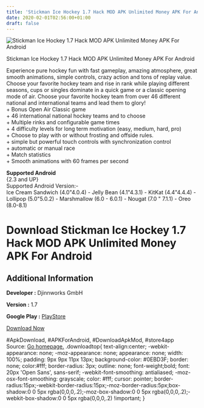 ```yaml
---
title: 'Stickman Ice Hockey 1.7 Hack MOD APK Unlimited Money APK For Android'
date: 2020-02-01T02:56:00+01:00
draft: false
---
```


![Stickman Ice Hockey 1.7 Hack MOD APK Unlimited Money APK For Android](https://i2.wp.com/apkhome.net/wp-content/uploads/2018/06/Stickman-Ice-Hockey-1.7.png "Stickman Ice Hockey 1.7 Hack MOD APK Unlimited Money APK For Android")

  

Stickman Ice Hockey 1.7 Hack MOD APK Unlimited Money APK For Android

Experience pure hockey fun with fast gameplay, amazing atmosphere, great smooth animations, simple controls, crazy action and tons of replay value. Choose your favorite hockey team and rise in rank while playing different seasons, cups or singles dominate in a quick game or a classic opening mode of air. Choose your favorite hockey team from over 46 different national and international teams and lead them to glory!  
\+ Bonus Open Air Classic game  
\+ 46 international national hockey teams and to choose  
\+ Multiple rinks and configurable game times  
\+ 4 difficulty levels for long term motivation (easy, medium, hard, pro)  
\+ Choose to play with or without frosting and offside rules.  
\+ simple but powerful touch controls with synchronization control  
\+ automatic or manual race  
\+ Match statistics  
\+ Smooth animations with 60 frames per second

**Supported Android**  
{2.3 and UP}  
Supported Android Version:-  
Ice Cream Sandwich (4.0"4.0.4) - Jelly Bean (4.1"4.3.1) - KitKat (4.4"4.4.4) - Lollipop (5.0"5.0.2) - Marshmallow (6.0 - 6.0.1) - Nougat (7.0 " 7.1.1) - Oreo (8.0-8.1)

Download Stickman Ice Hockey 1.7 Hack MOD APK Unlimited Money APK For Android
=============================================================================

Additional Information
----------------------

**Developer :** Djinnworks GmbH

**Version :** 1.7

**Google Play :** [PlayStore](https://play.google.com/store/apps/details?id=com.djinnworks.StickmanIceHockey#)

  

[Download Now](https://store4app.co/post/stickman-ice-hockey-1-7-hack-mod-apk-unlimited-money-apk-for-android_1573670737)

  
#ApkDownload, #APKForAndroid, #DownloadApkMod, #store4app  
Source: [Go homepage.](https://store4app.co/post/stickman-ice-hockey-1-7-hack-mod-apk-unlimited-money-apk-for-android_1573670737) .downloadtop{ text-align:center; -webkit-appearance: none; -moz-appearance: none; appearance: none; width: 100%; padding: 9px 9px 11px 13px; background-color: #0EBD3F; border: none; color:#fff; border-radius: 3px; outline: none; font-weight;bold; font: 20px 'Open Sans', sans-serif; -webkit-font-smoothing: antialiased; -moz-osx-font-smoothing: grayscale; color: #fff; cursor: pointer; border-radius:15px;-webkit-border-radius:15px;-moz-border-radius:5px;box-shadow:0 0 5px rgba(0,0,0,.2);-moz-box-shadow:0 0 5px rgba(0,0,0,.2);-webkit-box-shadow:0 0 5px rgba(0,0,0,.2) !important; }